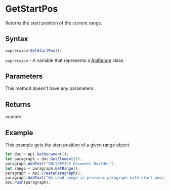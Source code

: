 # GetStartPos

Returns the start position of the current range.

## Syntax

```javascript
expression.GetStartPos();
```

`expression` - A variable that represents a [ApiRange](../ApiRange.md) class.

## Parameters

This method doesn't have any parameters.

## Returns

number

## Example

This example gets the start position of a given range object.

```javascript editor-docx
let doc = Api.GetDocument();
let paragraph = doc.GetElement(0);
paragraph.AddText("ONLYOFFICE Document Builder");
let range = paragraph.GetRange();
paragraph = Api.CreateParagraph();
paragraph.AddText("We used range in previous paragraph with start position: " + range.GetStartPos());
doc.Push(paragraph);
```
